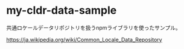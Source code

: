 # my-cldr-data-sample

共通ロケールデータリポジトリを扱うnpmライブラリを使ったサンプル。

https://ja.wikipedia.org/wiki/Common_Locale_Data_Repository

